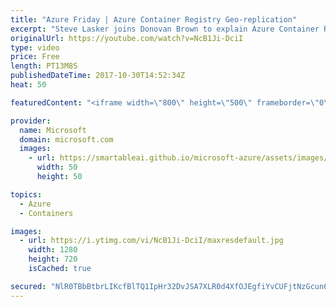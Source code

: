```yaml
---
title: "Azure Friday | Azure Container Registry Geo-replication"
excerpt: "Steve Lasker joins Donovan Brown to explain Azure Container Registry (ACR) Geo-replication. With ACR, you can now manage your global Azure footprint as one resource, enabling network-close deployments of your Docker containers. With regionalized WebHooks, you can deploy regions as your images arrive."
originalUrl: https://youtube.com/watch?v=NcB1Ji-DciI
type: video
price: Free
length: PT13M8S
publishedDateTime: 2017-10-30T14:52:34Z
heat: 50

featuredContent: "<iframe width=\"800\" height=\"500\" frameborder=\"0\" src=\"https://www.youtube.com/embed/NcB1Ji-DciI\" allow=\"accelerometer; autoplay; encrypted-media; gyroscope; picture-in-picture\" allowfullscreen></iframe>"

provider:
  name: Microsoft
  domain: microsoft.com
  images:
    - url: https://smartableai.github.io/microsoft-azure/assets/images/organizations/microsoft.com-50x50.jpg
      width: 50
      height: 50

topics:
  - Azure
  - Containers

images:
  - url: https://i.ytimg.com/vi/NcB1Ji-DciI/maxresdefault.jpg
    width: 1280
    height: 720
    isCached: true

secured: "NlR0TBbBtbrLIKcfBlTQ1IpHr32DvJSA7XLR0d4XfOJEgfiYvCUFjtNzGcun6QIMhZiZmMdWHEK+GSXzeCqo9m9v5vwCIWWBeQilhFcjgnn7MY5k4tPS5hEqBwEimWHUIMOPcWQJrb7y8jtweRGqUV/Rsf9rnafg4l01vGd0BjdYyj16qGyoY2mevy32LephSVsP+11hyfs4NZLbzGW7Ms+nxX63WQ8KsLwupI6f1Sm0e5BWTXcyQyIFPNckN9qvtNbT4lvmgYaqBcVSfyITyJl4OJP9OMmhGdm0KKFmmibiE2cTEm9TpZh68rDvlVj8oX4AFjp2BVtzozcJUeQlRJpZxmiTdt4aGqaMb/g9kLLjCqsaXrSaOPLmDduTCweqQ/w58GUKCuXhMIdRI0E4eKSZW1XYYupQYCiMOeNC28o=;X3QMpl/+DV4q6gtn0g87LQ=="
---
```


